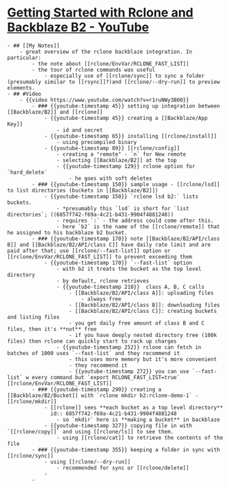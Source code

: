 # [Getting Started with Rclone and Backblaze B2 - YouTube](https://www.youtube.com/watch?v=r1ruNWy3B00&t=2s)
	- ## [[My Notes]]
		- great overview of the rclone backblaze integration. In particular:
			- the note about [[rclone/EnvVar/RCLONE_FAST_LIST]]
			- the tour of rclone commands was useful
				- especially use of [[rclone/sync]] to sync a folder (presumably similar to [[rsync]]?)and [[rclone/--dry-run]] to preview elements.
	- ## #Video
		- {{video https://www.youtube.com/watch?v=r1ruNWy3B00}}
			- ### {{youtube-timestamp 45}} setting up integration between [[Backblaze/B2]] and [[rclone]]
				- {{youtube-timestamp 45}} creating a [[Backblaze/App Key]]
					- id and secret
				- {{youtube-timestamp 65}} installing [[rclone/install]]
					- using precompiled binary
				- {{youtube-timestamp 89}} [[rclone/config]]
					- creating a "remote" - `n` for New remote
					- selecting [[Backblaze/B2]] at the top
					- {{youtube-timestamp 129}} rclone option for `hard_delete`
						- he goes with soft deletes
			- ### {{youtube-timestamp 150}} sample usage - [[rclone/lsd]] to list directories (buckets in [[Backblaze/B2]])
				- {{youtube-timestamp 150}} `rclone lsd b2:` lists buckets.
					- *presumably this `lsd` is short for `list directories`; ((6857f742-f69a-4c21-b431-9904f4881248))
					- requires `:` - the address could come after this.
					- here `b2` is the name of the [[rclone/remote]] that he assigned to his backblaze b2 bucket.
			- ### {{youtube-timestamp 170}} note [[Backblaze/B2/API/class B]] and [[Backblaze/B2/API/class C]] have daily rate limit and are paid after that; use [[rclone/--fast-list]] option or [[rclone/EnvVar/RCLONE_FAST_LIST]] to prevent exceeding them
				- {{youtube-timestamp 170}} `--fast-list` option
					- with b2 it treats the bucket as the top level directory
					- by default, rclone retrieves
					- {{youtube-timestamp 210}}  class A, B, C calls
						- [[Backblaze/B2/API/class A]]: uploading files
							- always free
						- [[Backblaze/B2/API/class B]]: downloading files
						- [[Backblaze/B2/API/class C]]: creating buckets and listing files
						- you get daily free amount of class B and C files, then it's **not** free
						- if you have deeply nested directory tree (100k files) then rclone can quickly start to rack up charges
					- {{youtube-timestamp 252}} rclone can fetch in batches of 1000 uses `--fast-list` and they recommend it
						- this uses more memory but it's more convenient
						- they recommend it
						- {{youtube-timestamp 272}} you can use `--fast-list` w every command but `export RCLONE_FAST_LIST=true` [[rclone/EnvVar/RCLONE_FAST_LIST]]
			- ### {{youtube-timestamp 290}} creating a [[Backblaze/B2/Bucket]] with `rclone mkdir b2:rclone-demo-1` - [[rclone/mkdir]]
				- [[rclone]] sees **each bucket as a top level directory**
				  id:: 6857f742-f69a-4c21-b431-9904f4881248
					- so `mkdir` here is **making a bucket** in backblaze
				- {{youtube-timestamp 327}} copying file in with `[[rclone/copy]]` and using [[rclone/ls]] to see them.
					- using [[rclone/cat]] to retrieve the contents of the file
			- ### {{youtube-timestamp 355}} keeping a folder in sync with [[rclone/sync]]
				- using [[rclone/--dry-run]]
					- recommended for sync or [[rclone/delete]]
				-
			-
